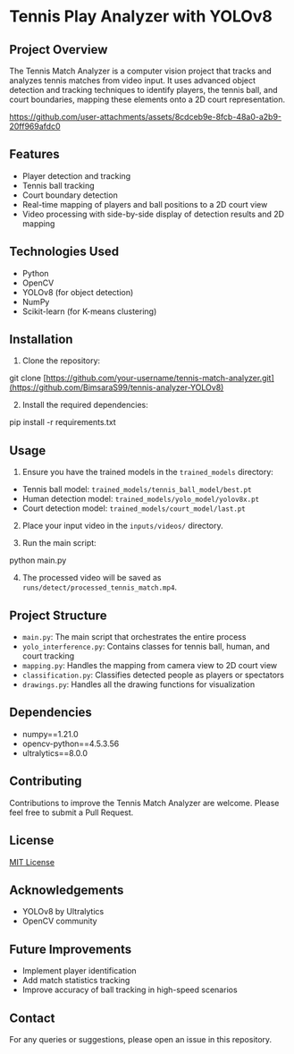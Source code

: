 # Tennis Play Analyzer with YOLOv8

## Project Overview
The Tennis Match Analyzer is a computer vision project that tracks and analyzes tennis matches from video input. It uses advanced object detection and tracking techniques to identify players, the tennis ball, and court boundaries, mapping these elements onto a 2D court representation.

https://github.com/user-attachments/assets/8cdceb9e-8fcb-48a0-a2b9-20ff969afdc0

## Features
- Player detection and tracking
- Tennis ball tracking
- Court boundary detection
- Real-time mapping of players and ball positions to a 2D court view
- Video processing with side-by-side display of detection results and 2D mapping

## Technologies Used
- Python
- OpenCV
- YOLOv8 (for object detection)
- NumPy
- Scikit-learn (for K-means clustering)

## Installation

1. Clone the repository:

git clone [https://github.com/your-username/tennis-match-analyzer.git](https://github.com/BimsaraS99/tennis-analyzer-YOLOv8)

2. Install the required dependencies:

pip install -r requirements.txt


## Usage

1. Ensure you have the trained models in the `trained_models` directory:
- Tennis ball model: `trained_models/tennis_ball_model/best.pt`
- Human detection model: `trained_models/yolo_model/yolov8x.pt`
- Court detection model: `trained_models/court_model/last.pt`

2. Place your input video in the `inputs/videos/` directory.

3. Run the main script:

python main.py

4. The processed video will be saved as `runs/detect/processed_tennis_match.mp4`.

## Project Structure
- `main.py`: The main script that orchestrates the entire process
- `yolo_interference.py`: Contains classes for tennis ball, human, and court tracking
- `mapping.py`: Handles the mapping from camera view to 2D court view
- `classification.py`: Classifies detected people as players or spectators
- `drawings.py`: Handles all the drawing functions for visualization

## Dependencies
- numpy==1.21.0
- opencv-python==4.5.3.56
- ultralytics==8.0.0

## Contributing
Contributions to improve the Tennis Match Analyzer are welcome. Please feel free to submit a Pull Request.

## License
[MIT License](https://opensource.org/licenses/MIT)

## Acknowledgements
- YOLOv8 by Ultralytics
- OpenCV community

## Future Improvements
- Implement player identification
- Add match statistics tracking
- Improve accuracy of ball tracking in high-speed scenarios

## Contact
For any queries or suggestions, please open an issue in this repository.
